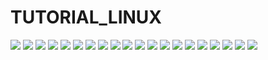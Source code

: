 # TUTORIAL_LINUX

<img src="Tutorial01.JPG">

<img src="Tutorial02.JPG">

<img src="Tutorial03.JPG">

<img src="Tutorial4.JPG">

<img src="Tutorial05.JPG">

<img src="Tutorial06.JPG">

<img src="Tutorial07.JPG">

<img src="Tutorial08.JPG">

<img src="Tutorial09.JPG">

<img src="Tutorial10.JPG">

<img src="Tutorial10.JPG">

<img src="Tutorial11.JPG">

<img src="Tutorial12.JPG">

<img src="Tutorial13.JPG">

<img src="Tutorial14.JPG">

<img src="Tutorial15.JPG">

<img src="Tutorial16.JPG">

<img src="Tutorial17.JPG">

<img src="Tutorial18.JPG">

<img src="Tutorial19.JPG">

